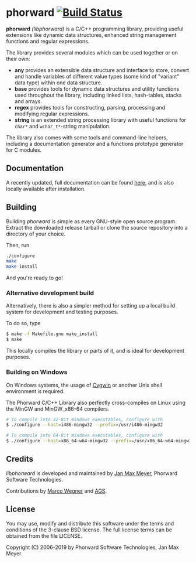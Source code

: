 # phorward [![Build Status](https://travis-ci.org/phorward/phorward.svg?branch=develop)](https://travis-ci.org/phorward/phorward) 

**phorward** *(libphorward)* is a C/C++ programming library, providing useful
extensions like dynamic data structures, enhanced string management functions
and regular expressions.

The library provides several modules which can be used together or on their own:

- **any** provides an extensible data structure and interface to store, convert and handle variables of different value types (some kind of "variant" data type) within one data structure.
- **base** provides tools for dynamic data structures and utility functions used throughout the library, including linked lists, hash-tables, stacks and arrays.
- **regex** provides tools for constructing, parsing, processing and modifying regular expressions.
- **string** is an extended string processing library with useful functions for `char*` and `wchar_t*`-string manipulation.

The library also comes with some tools and command-line helpers, including a documentation generator and a functions prototype generator for C modules.

## Documentation

A recently updated, full documentation can be found [here](https://www.phorward-software.com/products/phorward/doc/phorward.html),
and is also locally available after installation.

## Building

Building *phorward* is simple as every GNU-style open source program. Extract the downloaded release tarball or clone the source repository into a directory of your choice.

Then, run

```bash
./configure
make
make install
```

And you're ready to go!

### Alternative development build

Alternatively, there is also a simpler method for setting up a local build system for development and testing purposes.

To do so, type

```bash
$ make -f Makefile.gnu make_install
$ make
```

This locally compiles the library or parts of it, and is ideal for development purposes.

### Building on Windows

On Windows systems, the usage of [Cygwin](https://cygwin.org/) or another Unix shell environment is required.

The Phorward C/C++ Library also perfectly cross-compiles on Linux using the MinGW and MinGW_x86-64 compilers.

```bash
# To compile into 32-Bit Windows executables, configure with
$ ./configure --host=i486-mingw32 --prefix=/usr/i486-mingw32

# To compile into 64-Bit Windows executables, configure with 
$ ./configure --host=x86_64-w64-mingw32 --prefix=/usr/x86_64-w64-mingw32
```

## Credits

*libphorward* is developed and maintained by [Jan Max Meyer](https://github.com/phorward/), Phorward Software Technologies.

Contributions by [Marco Wegner](https://github.com/Heavenfighter) and [AGS](https://github.com/FreeBASIC-programmer).

## License

You may use, modify and distribute this software under the terms and conditions of the 3-clause BSD license.
The full license terms can be obtained from the file LICENSE.

Copyright (C) 2006-2019 by Phorward Software Technologies, Jan Max Meyer.
